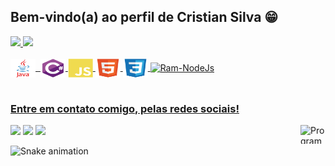 ## Bem-vindo(a) ao perfil de Cristian Silva 😁

 <div>
   <a href="https://github.com/Pitwo22">
   <img height="180em" src="https://github-readme-stats.vercel.app/api?username=Pitwo22&show_icons=true&theme=tokyonight&include_all_commits=true&count_private=true"/>
   <img height="180em" src="https://github-readme-stats.vercel.app/api/top-langs/?username=Pitwo22&layout=compact&langs_count=6&theme=tokyonight"/>
</div>
<div style="display: inline_block"><br>
  <img align="center" alt="Js" height="30" width="40"src="https://github.com/devicons/devicon/blob/master/icons/java/java-original-wordmark.svg" title="Java" alt="Java" width="40" height="40"/>&nbsp;
  <img align="center" alt="Ram-Csharp" height="30" width="40" src="https://raw.githubusercontent.com/devicons/devicon/master/icons/csharp/csharp-original.svg">
  <img align="center" alt="Js" height="30" width="40" src="https://raw.githubusercontent.com/devicons/devicon/master/icons/javascript/javascript-plain.svg">
  <img align="center" alt="HTML" height="30" width="40" src="https://raw.githubusercontent.com/devicons/devicon/master/icons/html5/html5-original.svg">
  <img align="center" alt="CSS" height="30" width="40" src="https://raw.githubusercontent.com/devicons/devicon/master/icons/css3/css3-original.svg">
  <img align="center" alt="Ram-NodeJs" height="30" width="40" src="https://cdn.jsdelivr.net/gh/devicons/devicon/icons/nodejs/nodejs-original-wordmark.svg">

</div>
 
 <br>
 
  ### Entre em contato comigo, pelas redes sociais!
 
<div> 

  <a href="https://www.instagram.com/pitwo22/" target="_blank"><img src="https://img.shields.io/badge/-Instagram-%23E4405F?style=for-the-badge&logo=instagram&logoColor=white" target="_blank"></a> 
  <a href = "mailto:cristiancedaf@gmail.com"><img src="https://img.shields.io/badge/-Gmail-%23333?style=for-the-badge&logo=gmail&logoColor=white" target="_blank"></a>
  <a href="https://www.linkedin.com/in/cristian-p2/" target="_blank"><img src="https://img.shields.io/badge/-LinkedIn-%230077B5?style=for-the-badge&logo=linkedin&logoColor=white" target="_blank"></a>
   <img align="right" alt="Program" height="30" width="40" src="https://drive.google.com/file/d/1agIe3amTQn86FmeB5cJjYbVpBFihKaLb/view?usp=sharing">


 
  ![Snake animation](https://github.com/Pitwo22/Pitwo22/blob/output/github-contribution-grid-snake.svg)
</div>
